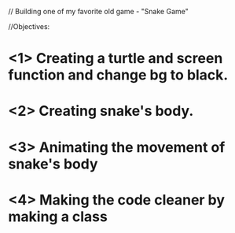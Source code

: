 // Building one of my favorite old game - "Snake Game"

//Objectives: 

# <1> Creating a turtle and screen function and change bg to black.
# <2> Creating snake's body.
# <3> Animating the movement of snake's body
# <4> Making the code cleaner by making a class